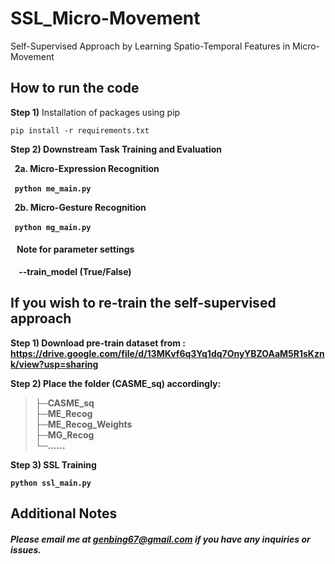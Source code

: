 # SSL_Micro-Movement

Self-Supervised Approach by Learning Spatio-Temporal Features in Micro-Movement

## How to run the code

<b>Step 1)</b> Installation of packages using pip

``` pip install -r requirements.txt ```

<b>Step 2) Downstream Task Training and Evaluation

&nbsp; <b>2a.</b> Micro-Expression Recognition

&nbsp; ``` python me_main.py ```

&nbsp; <b>2b.</b> Micro-Gesture Recognition

&nbsp; ``` python mg_main.py ```

#### &nbsp;&nbsp; Note for parameter settings <br>
&nbsp;&nbsp;&nbsp; --train_model (True/False)

## If you wish to re-train the self-supervised approach
<b>Step 1)</b> Download pre-train dataset from : https://drive.google.com/file/d/13MKvf6q3Yq1dq7OnyYBZOAaM5R1sKznk/view?usp=sharing

<b>Step 2)</b> Place the folder (CASME_sq) accordingly:
  
>├─CASME_sq <br>
>├─ME_Recog <br>
>├─ME_Recog_Weights <br>
>├─MG_Recog <br>
>└─......
  
<b>Step 3)</b> SSL Training

``` python ssl_main.py ```

## Additional Notes

##### Please email me at genbing67@gmail.com if you have any inquiries or issues.

